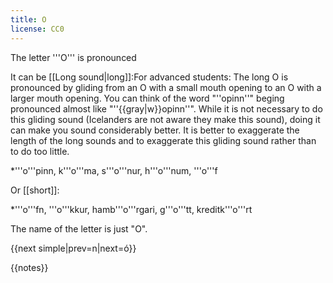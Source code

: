 ```yaml
---
title: O
license: CC0
---
```


The letter '''O''' is pronounced <Audio src="969t.mp3" inline/>, like how British people say ''h'''o'''t'' or ''w'''a'''ter''.

It can be [[Long sound|long]]:<ref>For advanced students: The long O is pronounced by gliding from an O with a small mouth opening to an O with a larger mouth opening. You can think of the word "''opinn''" beging pronounced almost like "''{{gray|w}}opinn''". While it is not necessary to do this gliding sound (Icelanders are not aware they make this sound), doing it can make you sound considerably better. It is better to exaggerate the length of the long sounds and to exaggerate this gliding sound rather than to do too little.</ref>

*'''o'''pinn, k'''o'''ma, s'''o'''nur, h'''o'''num, '''o'''f

Or [[short]]:

*'''o'''fn, '''o'''kkur, hamb'''o'''rgari, g'''o'''tt, kreditk'''o'''rt

The name of the letter is just "O".

{{next simple|prev=n|next=ó}}

{{notes}}